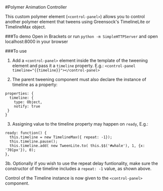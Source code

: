 #Polymer Animation Controller

This custom polymer element (`<control-panel>`) allows you to control another polymer element that tweens using Greensock's TimelineLite or TimelineMax object.

###To demo
Open in Brackets or run `python -m SimpleHTTPServer` and open localhost:8000 in your browser

###To use

1. Add a `<control-panel>` element inside the template of the tweening element and pass it a `timeline` property. E.g.:
`<control-panel timeline="{{timeline}}"></control-panel>`

2. The parent tweening component must also declare the instance of timeline as a property:

  ```
  properties: {
    timeline: {
      type: Object,
      notify: true
   }
  }
  ```

3. Assigning value to the timeline property may happen on `ready`, E.g.:

  ```
  ready: function() {
    this.timeline = new TimelineMax({ repeat: -1});
    this.timeline.pause();
    this.timeline.add( new TweenLite.to( this.$$('#whale'), 1, {x: '701px'}), 0);
  },
  ```


3b. Optionally if you wish to use the repeat delay funtionality, make sure the
   constructor of the timeline includes a `repeat: -1` value, as shown above.
  
Control of the Timeline instance is now given to the `<control-panel>` component.

